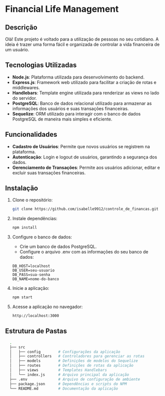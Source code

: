 # Financial Life Management

## Descrição

Olá! Este projeto é voltado para a utilização de pessoas no seu cotidiano. A ideia é trazer uma forma fácil e organizada de controlar a vida financeira de um usuário.

## Tecnologias Utilizadas

- **Node.js**: Plataforma utilizada para desenvolvimento do backend.
- **Express.js**: Framework web utilizado para facilitar a criação de rotas e middlewares.
- **Handlebars**: Template engine utilizada para renderizar as views no lado do servidor.
- **PostgreSQL**: Banco de dados relacional utilizado para armazenar as informações dos usuários e suas transações financeiras.
- **Sequelize**: ORM utilizado para interagir com o banco de dados PostgreSQL de maneira mais simples e eficiente.

## Funcionalidades

- **Cadastro de Usuários**: Permite que novos usuários se registrem na plataforma.
- **Autenticação**: Login e logout de usuários, garantindo a segurança dos dados.
- **Gerenciamento de Transações**: Permite aos usuários adicionar, editar e excluir suas transações financeiras.
  
[//]: # (- **Visualização de Relatórios**: Exibe um resumo financeiro para o usuário, com gráficos e estatísticas das suas transações.)

## Instalação

1. Clone o repositório:
   ```bash
   git clone https://github.com/isabelle9912/controle_de_financas.git

2. Instale dependências:

   ```bash
   npm install

4. Configure o banco de dados:
   
   - Crie um banco de dados PostgreSQL.
   - Configure o arquivo .env com as informações do seu banco de dados:
     
    ```env
    DB_HOST=localhost
    DB_USER=seu-usuario
    DB_PASS=sua-senha
    DB_NAME=nome-do-banco

5. Inicie a aplicação:
  
    ```bash
    npm start

6. Acesse a aplicação no navegador:

    ```bash
    http://localhost:3000

## Estrutura de Pastas

  ```bash
    .
    ├── src
    │   ├── config        # Configurações da aplicação
    │   ├── controllers   # Controladores para gerenciar as rotas
    │   ├── models        # Definições de modelos do Sequelize
    │   ├── routes        # Definições de rotas da aplicação
    │   ├── views         # Templates Handlebars
    │   └── index.js      # Arquivo principal da aplicação
    ├── .env              # Arquivo de configuração de ambiente
    ├── package.json      # Dependências e scripts do NPM
    └── README.md         # Documentação da aplicação

  
